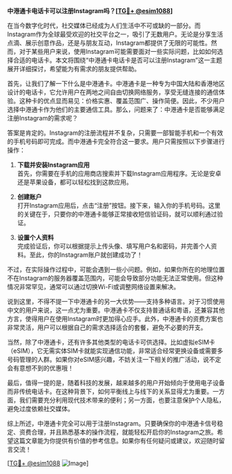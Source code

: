 **中港通卡电话卡可以注册Instagram吗？[[TG💪+ @esim1088](https://t.me/s/esim1088)]**

在当今数字化时代，社交媒体已经成为人们生活中不可或缺的一部分。而Instagram作为全球最受欢迎的社交平台之一，吸引了无数用户。无论是分享生活点滴、展示创意作品，还是与朋友互动，Instagram都提供了无限的可能性。然而，对于某些用户来说，使用Instagram可能需要面对一些实际问题，比如如何选择合适的电话卡。本文将围绕“中港通卡电话卡是否可以注册Instagram”这一主题展开详细探讨，希望能为有需求的朋友提供帮助。

首先，让我们了解一下什么是中港通卡。中港通卡是一种专为中国大陆和香港地区设计的电话卡，它允许用户在两地之间自由切换网络服务，享受无缝连接的通信体验。这种卡的优点显而易见：价格实惠、覆盖范围广、操作简便。因此，不少用户选择中港通卡作为他们的主要通信工具。那么，问题来了：中港通卡是否能够满足注册Instagram的需求呢？

答案是肯定的。Instagram的注册流程并不复杂，只需要一部智能手机和一个有效的手机号码即可完成。而中港通卡完全符合这一要求。用户只需按照以下步骤进行操作：

1. **下载并安装Instagram应用**  
   首先，你需要在手机的应用商店搜索并下载Instagram应用程序。无论是安卓还是苹果设备，都可以轻松找到这款应用。

2. **创建账户**  
   打开Instagram应用后，点击“注册”按钮。接下来，输入你的手机号码。这里的关键在于，只要你的中港通卡能够正常接收短信验证码，就可以顺利通过验证。

3. **设置个人资料**  
   完成验证后，你可以根据提示上传头像、填写用户名和密码，并完善个人资料。至此，你的Instagram账户就创建成功了！

不过，在实际操作过程中，可能会遇到一些小问题。例如，如果你所在的地理位置不在Instagram的服务器覆盖范围内，可能会导致部分功能无法正常使用。但这种情况非常罕见，通常可以通过切换Wi-Fi或调整网络设置来解决。

说到这里，不得不提一下中港通卡的另一大优势——支持多种语言。对于习惯使用中文的用户来说，这一点尤为重要。中港通卡不仅支持普通话和粤语，还兼容其他方言，使得用户在使用Instagram时更加得心应手。此外，中港通卡的资费方案也非常灵活，用户可以根据自己的需求选择适合的套餐，避免不必要的开支。

当然，除了中港通卡，还有许多其他类型的电话卡可供选择。比如虚拟eSIM卡（eSIM），它无需实体SIM卡就能实现通信功能，非常适合经常更换设备或需要多号码管理的人群。如果你对eSIM感兴趣，不妨关注一下相关的推广活动，说不定会有意想不到的优惠哦！

最后，值得一提的是，随着科技的发展，越来越多的用户开始倾向于使用电子设备而非传统电话卡。在这种背景下，如何平衡线上与线下的关系显得尤为重要。一方面，我们需要充分利用现代技术带来的便利；另一方面，也要注意保护个人隐私，避免过度依赖社交媒体。

综上所述，中港通卡完全可以用于注册Instagram。只要确保你的中港通卡信号稳定、资费合理，并且熟悉基本的操作流程，就能轻松开启你的Instagram之旅。希望这篇文章能为你提供有价值的参考信息。如果你有任何疑问或建议，欢迎随时留言交流！

[[TG💪+ @esim1088](https://t.me/s/esim1088) ![Image](https://i.postimg.cc/4NQfJmqS/Snipaste-2025-05-13-00-14-12.png)]